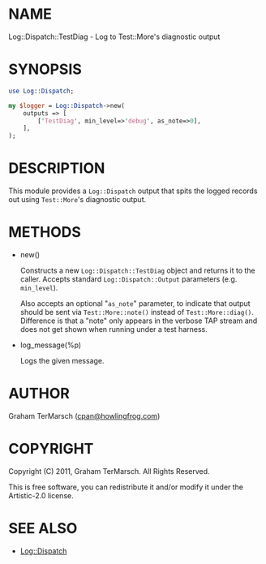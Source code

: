 # NAME

Log::Dispatch::TestDiag - Log to Test::More's diagnostic output

# SYNOPSIS

```perl
use Log::Dispatch;

my $logger = Log::Dispatch->new(
    outputs => [
        ['TestDiag', min_level=>'debug', as_note=>0],
    ],
);
```

# DESCRIPTION

This module provides a `Log::Dispatch` output that spits the logged records out
using `Test::More`'s diagnostic output.

# METHODS

- new()

    Constructs a new `Log::Dispatch::TestDiag` object and returns it to the caller.
    Accepts standard `Log::Dispatch::Output` parameters (e.g. `min_level`).

    Also accepts an optional "`as_note`" parameter, to indicate that output should
    be sent via `Test::More::note()` instead of `Test::More::diag()`.  Difference
    is that a "note" only appears in the verbose TAP stream and does not get shown
    when running under a test harness.

- log\_message(%p)

    Logs the given message.

# AUTHOR

Graham TerMarsch (cpan@howlingfrog.com)

# COPYRIGHT

Copyright (C) 2011, Graham TerMarsch.  All Rights Reserved.

This is free software, you can redistribute it and/or modify it under the
Artistic-2.0 license.

# SEE ALSO

- [Log::Dispatch](https://metacpan.org/pod/Log%3A%3ADispatch)
